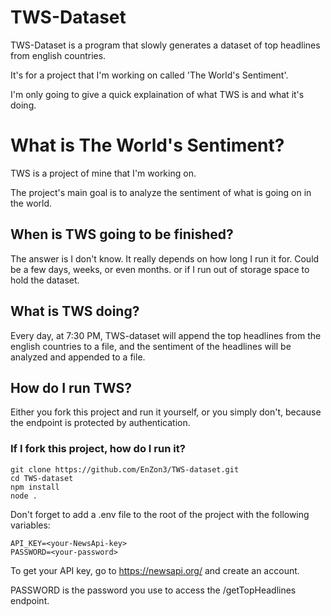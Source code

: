 # TWS-Dataset

TWS-Dataset is a program that slowly generates a dataset of top headlines from english countries.

It's for a project that I'm working on called 'The World's Sentiment'.

I'm only going to give a quick explaination of what TWS is and what it's doing.

# What is The World's Sentiment?

TWS is a project of mine that I'm working on.

The project's main goal is to analyze the sentiment of what is going on in the world.

## When is TWS going to be finished?

The answer is I don't know. It really depends on how long I run it for. Could be a few days, weeks, or even months. or if I run out of storage space to hold the dataset.

## What is TWS doing?

Every day, at 7:30 PM, TWS-dataset will append the top headlines from the english countries to a file, and the sentiment of the headlines will be analyzed and appended to a file.

## How do I run TWS?

Either you fork this project and run it yourself, or you simply don't, because the endpoint is protected by authentication.

### If I fork this project, how do I run it?

    git clone https://github.com/EnZon3/TWS-dataset.git
    cd TWS-dataset
    npm install
    node .

Don't forget to add a .env file to the root of the project with the following variables:

```
API_KEY=<your-NewsApi-key>
PASSWORD=<your-password>
```

To get your API key, go to https://newsapi.org/ and create an account.

PASSWORD is the password you use to access the /getTopHeadlines endpoint.